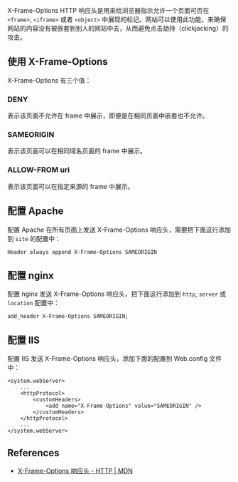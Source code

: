 X-Frame-Options HTTP 响应头是用来给浏览器指示允许一个页面可否在 `<frame>`, `<iframe>` 或者 `<object>` 中展现的标记。网站可以使用此功能，来确保网站的内容没有被嵌套到别人的网站中去，从而避免点击劫持（clickjacking）的攻击。

## 使用 X-Frame-Options

X-Frame-Options 有三个值：

### DENY
表示该页面不允许在 frame 中展示，即便是在相同页面中嵌套也不允许。

### SAMEORIGIN
表示该页面可以在相同域名页面的 frame 中展示。

### ALLOW-FROM uri
表示该页面可以在指定来源的 frame 中展示。

## 配置 Apache

配置 Apache 在所有页面上发送 X-Frame-Options 响应头，需要把下面这行添加到 `site` 的配置中：

```
Header always append X-Frame-Options SAMEORIGIN
```

## 配置 nginx

配置 nginx 发送 X-Frame-Options 响应头，把下面这行添加到 `http`, `server` 或 `location` 配置中：

```
add_header X-Frame-Options SAMEORIGIN;
```

## 配置 IIS

配置 IIS 发送 X-Frame-Options 响应头，添加下面的配置到 Web.config 文件中：

```
<system.webServer>
    ...
    <httpProtocol>
        <customHeaders>
            <add name="X-Frame-Options" value="SAMEORIGIN" />
        </customHeaders>
    </httpProtocol>
    ...
</system.webServer>
```

## References
- [X-Frame-Options 响应头 - HTTP | MDN](https://developer.mozilla.org/zh-CN/docs/Web/HTTP/X-Frame-Options)
